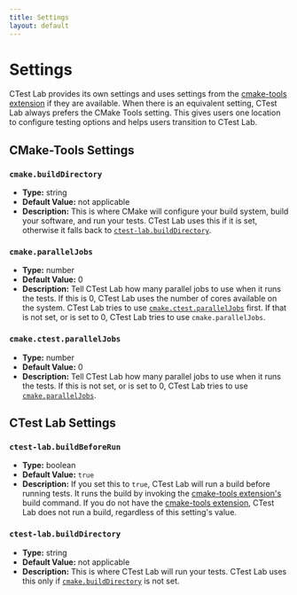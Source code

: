 ```yaml
---
title: Settings
layout: default
---
```


<!-- Jekyll and Github Pages process this file into a website. Markdown lint -->
<!-- incorrectly claims the document has multiple top-level headings. I      -->
<!-- assume it confuses the Jekyll configuration above for a heading.        -->
<!-- markdownlint-disable MD025 -->
# Settings

CTest Lab provides its own settings and uses settings from the [cmake-tools
extension](https://marketplace.visualstudio.com/items?itemName=ms-vscode.cmake-tools)
if they are available. When there is an equivalent setting, CTest Lab always
prefers the CMake Tools setting. This gives users one location to configure
testing options and helps users transition to CTest Lab.

## CMake-Tools Settings

### `cmake.buildDirectory`

- **Type:** string
- **Default Value:** not applicable
- **Description:** This is where CMake will configure your build system, build
  your software, and run your tests. CTest Lab uses this if it is set, otherwise
  it falls back to [`ctest-lab.buildDirectory`](#ctestlabbuilddirectory).

### `cmake.parallelJobs`

- **Type:** number
- **Default Value:** 0
- **Description:** Tell CTest Lab how many parallel jobs to use when it runs the
  tests. If this is 0, CTest Lab uses the number of cores available on the
  system. CTest Lab tries to use
  [`cmake.ctest.parallelJobs`](#cmakectestparalleljobs) first. If that is not
  set, or is set to 0, CTest Lab tries to use `cmake.parallelJobs`.

### `cmake.ctest.parallelJobs`

- **Type:** number
- **Default Value:** 0
- **Description:** Tell CTest Lab how many parallel jobs to use when it runs the
  tests. If this is not set, or is set to 0, CTest Lab tries to use
  [`cmake.parallelJobs`](#cmakeparalleljobs).

## CTest Lab Settings

### `ctest-lab.buildBeforeRun`

- **Type:** boolean
- **Default Value:** `true`
- **Description:** If you set this to `true`, CTest Lab will run a build before
  running tests. It runs the build by invoking the
  [cmake-tools extension's](https://marketplace.visualstudio.com/items?itemName=ms-vscode.cmake-tools)
  build command. If you do not have the [cmake-tools
  extension](https://marketplace.visualstudio.com/items?itemName=ms-vscode.cmake-tools),
  CTest Lab does not run a build, regardless of this
  setting's value.

### `ctest-lab.buildDirectory`

- **Type:** string
- **Default Value:** not applicable
- **Description:** This is where CTest Lab will run your tests. CTest Lab uses
  this only if [`cmake.buildDirectory`](#cmakebuilddirectory) is not set.
